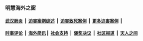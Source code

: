 
### 明慧海外之窗

####  [武汉肺炎](indexes/365.md?t=01062000) &nbsp;|&nbsp;  [迫害案例综述](indexes/328.md?t=01062000) &nbsp;|&nbsp; [迫害致死案例](indexes/277.md?t=01062000)  &nbsp;|&nbsp; [更多迫害案例](indexes/81.md?t=01062000)  &nbsp;|&nbsp; 
####  [时事评论](indexes/251.md?t=01062000) &nbsp;|&nbsp; [海外简讯](indexes/245.md?t=01062000)&nbsp;|&nbsp;  [社会支持](indexes/140.md?t=01062000) &nbsp;|&nbsp; [褒奖决议](indexes/282.md?t=01062000) &nbsp;|&nbsp; [社区报道](indexes/91.md?t=01062000)  &nbsp;|&nbsp; [天人之间](indexes/78.md?t=01062000) 

